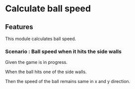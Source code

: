 # Calculate ball speed

## Features

This module calculates ball speed.

### Scenario : Ball speed when it hits the side walls

  Given the game is in progress.
  
  When the ball hits one of the side walls.
  
  Then the speed of the ball remains same in x and y direction.
